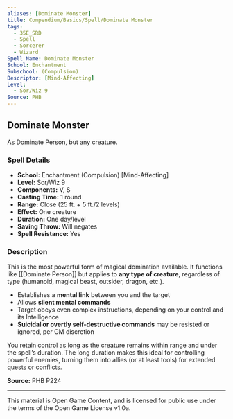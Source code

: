 ```yaml
---
aliases: [Dominate Monster]
title: Compendium/Basics/Spell/Dominate Monster
tags:
  - 35E_SRD
  - Spell
  - Sorcerer
  - Wizard
Spell Name: Dominate Monster
School: Enchantment
Subschool: (Compulsion)
Descriptor: [Mind-Affecting]
Level:
  - Sor/Wiz 9
Source: PHB
---
```


## Dominate Monster

As Dominate Person, but any creature.

### Spell Details

- **School:** Enchantment (Compulsion) [Mind-Affecting]  
- **Level:** Sor/Wiz 9  
- **Components:** V, S  
- **Casting Time:** 1 round  
- **Range:** Close (25 ft. + 5 ft./2 levels)  
- **Effect:** One creature  
- **Duration:** One day/level  
- **Saving Throw:** Will negates  
- **Spell Resistance:** Yes  

### Description

This is the most powerful form of magical domination available. It functions like [[Dominate Person]] but applies to **any type of creature**, regardless of type (humanoid, magical beast, outsider, dragon, etc.).

- Establishes a **mental link** between you and the target  
- Allows **silent mental commands**  
- Target obeys even complex instructions, depending on your control and its Intelligence  
- **Suicidal or overtly self-destructive commands** may be resisted or ignored, per GM discretion

You retain control as long as the creature remains within range and under the spell’s duration. The long duration makes this ideal for controlling powerful enemies, turning them into allies (or at least tools) for extended quests or conflicts.

**Source:** PHB P224

---

This material is Open Game Content, and is licensed for public use under  
the terms of the Open Game License v1.0a.
